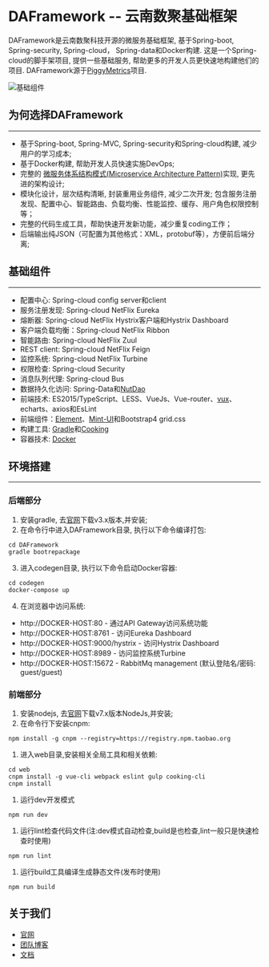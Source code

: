 # DAFramework --  云南数聚基础框架
DAFramework是云南数聚科技开源的微服务基础框架, 基于Spring-boot, Spring-security, Spring-cloud， Spring-data和Docker构建. 这是一个Spring-cloud的脚手架项目, 提供一些基础服务, 帮助更多的开发人员更快速地构建他们的项目. DAFramework源于[PiggyMetrics](https://github.com/sqshq/PiggyMetrics)项目.

![基础组件](https://watano.gitbooks.io/daframework/content/images/componets.png "基础组件")

## 为何选择DAFramework
---
+ 基于Spring-boot, Spring-MVC, Spring-security和Spring-cloud构建, 减少用户的学习成本;
+ 基于Docker构建, 帮助开发人员快速实施DevOps;
+ 完整的 [微服务体系结构模式(Microservice Architecture Pattern)](http://martinfowler.com/microservices/)实现, 更先进的架构设计;
+ 模块化设计，层次结构清晰, 封装重用业务组件, 减少二次开发; 包含服务注册发现、配置中心、智能路由、负载均衡、性能监控、缓存、用户角色权限控制等；
+ 完整的代码生成工具，帮助快速开发新功能，减少重复coding工作；
+ 后端输出纯JSON（可配置为其他格式：XML，protobuf等），方便前后端分离;

## 基础组件
---
+ 配置中心: Spring-cloud config server和client
+ 服务注册发现: Spring-cloud NetFlix Eureka
+ 熔断器: Spring-cloud NetFlix Hystrix客户端和Hystrix Dashboard
+ 客户端负载均衡：Spring-cloud NetFlix Ribbon
+ 智能路由: Spring-cloud NetFlix Zuul
+ REST client: Spring-cloud NetFlix Feign
+ 监控系统: Spring-cloud NetFlix Turbine
+ 权限检查: Spring-cloud Security
+ 消息队列代理: Spring-cloud Bus
+ 数据持久化访问: Spring-Data和[NutDao](https://nutzam.com/core/dao/basic_operations.html)
+ 前端技术: ES2015/TypeScript、LESS、VueJs、Vue-router、[vux](https://github.com/airyland/vux)、echarts、axios和EsLint
+ 前端组件：[Element](https://element.eleme.io)、[Mint-UI](https://github.com/ElemeFE/mint-ui)和Bootstrap4 grid.css
+ 构建工具: [Gradle](https://gradle.org/)和[Cooking](http://cookingjs.github.io/)
+ 容器技术: [Docker](http://docker.com/)

## 环境搭建
---
### 后端部分
1. 安装gradle, 去[官网](https://gradle.org/gradle-download/)下载v3.x版本,并安装;
2. 在命令行中进入DAFramework目录, 执行以下命令编译打包:
```shell
cd DAFramework
gradle bootrepackage
```
3. 进入codegen目录, 执行以下命令启动Docker容器:
```shell
cd codegen
docker-compose up
```
4. 在浏览器中访问系统:
- http://DOCKER-HOST:80 - 通过API Gateway访问系统功能
- http://DOCKER-HOST:8761 - 访问Eureka Dashboard
- http://DOCKER-HOST:9000/hystrix - 访问Hystrix Dashboard
- http://DOCKER-HOST:8989 - 访问监控系统Turbine
- http://DOCKER-HOST:15672 - RabbitMq management (默认登陆名/密码: guest/guest)

### 前端部分
1. 安装nodejs, 去[官网](https://nodejs.org)下载v7.x版本NodeJs,并安装;
1. 在命令行下安装cnpm:
```shell
npm install -g cnpm --registry=https://registry.npm.taobao.org
```
1. 进入web目录,安装相关全局工具和相关依赖:
```shell
cd web
cnpm install -g vue-cli webpack eslint gulp cooking-cli
cnpm install
```
1. 运行dev开发模式
```shell
npm run dev
```
1. 运行lint检查代码文件(注:dev模式自动检查,build是也检查,lint一般只是快速检查时使用)
```shell
npm run lint
```
1. 运行build工具编译生成静态文件(发布时使用)
```shell
npm run build
```

## 关于我们
+ [官网](https://dataagg.github.io/)
+ [团队博客](https://dataagg.github.io/)
+ [文档](https://watano.gitbooks.io/daframework/content/)
